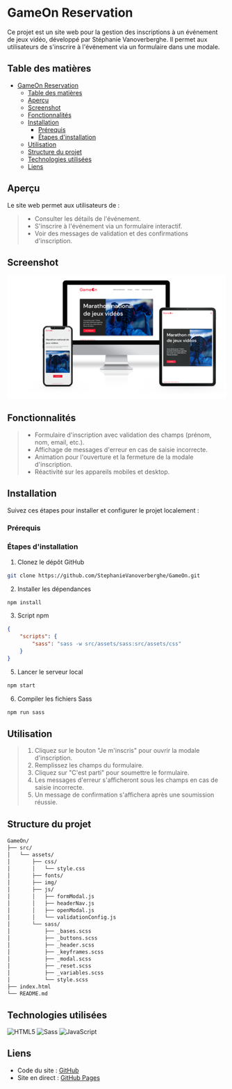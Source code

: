 # GameOn Reservation

Ce projet est un site web pour la gestion des inscriptions à un événement de jeux vidéo, développé par Stéphanie Vanoverberghe. Il permet aux utilisateurs de s'inscrire à l'événement via un formulaire dans une modale.

## Table des matières

-   [GameOn Reservation](#gameon-reservation)
    -   [Table des matières](#table-des-matières)
    -   [Aperçu](#aperçu)
    -   [Screenshot](#screenshot)
    -   [Fonctionnalités](#fonctionnalités)
    -   [Installation](#installation)
        -   [Prérequis](#prérequis)
        -   [Étapes d'installation](#étapes-dinstallation)
    -   [Utilisation](#utilisation)
    -   [Structure du projet](#structure-du-projet)
    -   [Technologies utilisées](#technologies-utilisées)
    -   [Liens](#liens)

## Aperçu

Le site web permet aux utilisateurs de :

> -   Consulter les détails de l'événement. <br>
> -   S'inscrire à l'événement via un formulaire interactif. <br>
> -   Voir des messages de validation et des confirmations d'inscription. <br>

## Screenshot

![](./src/assets/img/screenshot.png)

## Fonctionnalités

> -   Formulaire d'inscription avec validation des champs (prénom, nom, email, etc.). <br>
> -   Affichage de messages d'erreur en cas de saisie incorrecte. <br>
> -   Animation pour l'ouverture et la fermeture de la modale d'inscription. <br>
> -   Réactivité sur les appareils mobiles et desktop. <br>

## Installation

Suivez ces étapes pour installer et configurer le projet localement :

### Prérequis

### Étapes d'installation

1. Clonez le dépôt GitHub

```sh
git clone https://github.com/StephanieVanoverberghe/GameOn.git
```

2. Installer les dépendances

```sh
npm install
```

3. Script npm

```json
{
    "scripts": {
        "sass": "sass -w src/assets/sass:src/assets/css"
    }
}
```

5. Lancer le serveur local

```sh
npm start
```

6. Compiler les fichiers Sass

```sh
npm run sass
```

## Utilisation

> 1. Cliquez sur le bouton "Je m'inscris" pour ouvrir la modale d'inscription.
> 2. Remplissez les champs du formulaire.
> 3. Cliquez sur "C'est parti" pour soumettre le formulaire.
> 4. Les messages d'erreur s'afficheront sous les champs en cas de saisie incorrecte.
> 5. Un message de confirmation s'affichera après une soumission réussie.

## Structure du projet

```plaintext
GameOn/
├── src/
│   └── assets/
│       ├── css/
│       │   └── style.css
│       ├── fonts/
│       ├── img/
│       ├── js/
│       │   ├── formModal.js
│       │   ├── headerNav.js
│       │   ├── openModal.js
│       │   └── validationConfig.js
│       └── sass/
│           ├── _bases.scss
│           ├── _buttons.scss
│           ├── _header.scss
│           ├── _keyframes.scss
│           ├── _modal.scss
│           ├── _reset.scss
│           ├── _variables.scss
│           └── style.scss
├── index.html
└── README.md
```

## Technologies utilisées

![HTML5](https://img.shields.io/badge/HTML5-E34F26?style=for-the-badge&logo=html5&logoColor=white)
![Sass](https://img.shields.io/badge/Sass-CC6699?style=for-the-badge&logo=sass&logoColor=white)
![JavaScript](https://img.shields.io/badge/JavaScript-F7DF1E?style=for-the-badge&logo=javascript&logoColor=black)

## Liens

-   Code du site : [GitHub](https://github.com/stephanievanoverberghe/GameOn)
-   Site en direct : [GitHub Pages](https://stephanievanoverberghe.github.io/GameOn/)
